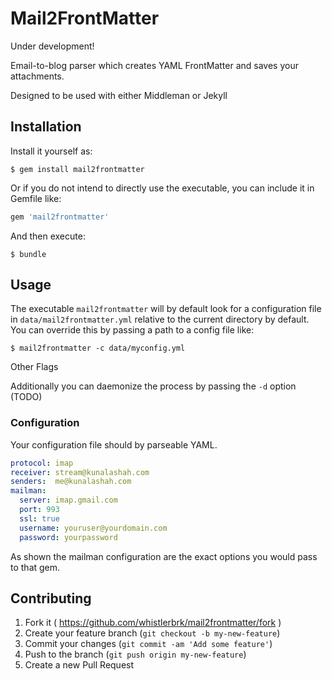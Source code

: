 # Mail2FrontMatter

Under development!

Email-to-blog parser which creates YAML FrontMatter and saves your attachments.

Designed to be used with either Middleman or Jekyll

## Installation

Install it yourself as:

    $ gem install mail2frontmatter

Or if you do not intend to directly use the executable, you can include it in Gemfile like:

```ruby
gem 'mail2frontmatter'
```

And then execute:

    $ bundle

## Usage

The executable ```mail2frontmatter``` will by default look for a configuration file in ```data/mail2frontmatter.yml``` relative to the current directory by default. You can override this by passing a path to a config file like:

    $ mail2frontmatter -c data/myconfig.yml

Other Flags




Additionally you can daemonize the process by passing the ```-d``` option (TODO)

### Configuration

Your configuration file should by parseable YAML. 

```yaml
protocol: imap
receiver: stream@kunalashah.com
senders:  me@kunalashah.com
mailman:
  server: imap.gmail.com
  port: 993
  ssl: true
  username: youruser@yourdomain.com
  password: yourpassword
```

As shown the mailman configuration are the exact options you would pass to that gem.

## Contributing

1. Fork it ( https://github.com/whistlerbrk/mail2frontmatter/fork )
2. Create your feature branch (`git checkout -b my-new-feature`)
3. Commit your changes (`git commit -am 'Add some feature'`)
4. Push to the branch (`git push origin my-new-feature`)
5. Create a new Pull Request
